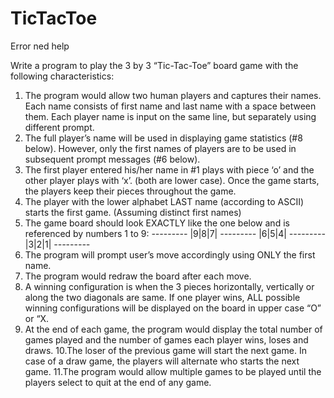 # TicTacToe
Error ned help

Write a program to play the 3 by 3 “Tic-Tac-Toe” board game with the following characteristics:
1. The program would allow two human players and captures their names. Each name consists of first name and last name with a space between them. Each player name is input on the same line, but separately using different prompt.
2. The full player’s name will be used in displaying game statistics (#8 below). However, only the first names of players are to be used in subsequent prompt messages (#6 below).
3. The first player entered his/her name in #1 plays with piece ‘o’ and the other player plays with ‘x’. (both are lower case). Once the game starts, the players keep their pieces throughout the game.
4. The player with the lower alphabet LAST name (according to ASCII) starts the first game. (Assuming distinct first names)
5. The game board should look EXACTLY like the one below and is referenced by numbers 1 to 9:
*---*---*---* |9|8|7| *---*---*---* |6|5|4| *---*---*---* |3|2|1| *---*---*---*
6. The program will prompt user’s move accordingly using ONLY the first name.
7. The program would redraw the board after each move.
8. A winning configuration is when the 3 pieces horizontally, vertically or along the
two diagonals are same. If one player wins, ALL possible winning configurations
will be displayed on the board in upper case “O” or “X.
9. At the end of each game, the program would display the total number of games
played and the number of games each player wins, loses and draws.
10.The loser of the previous game will start the next game. In case of a draw
game, the players will alternate who starts the next game.
11.The program would allow multiple games to be played until the players select to quit at the end of any game.
